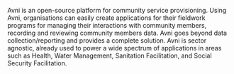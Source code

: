 Avni is an open-source platform for community service provisioning. Using Avni, organisations can easily create applications for their fieldwork programs for managing their interactions with community members, recording and reviewing community members data. Avni goes beyond data collection/reporting and provides a complete solution. Avni is sector agnostic, already used to power a wide spectrum of applications in areas such as Health, Water Management, Sanitation Facilitation, and Social Security Facilitation.
